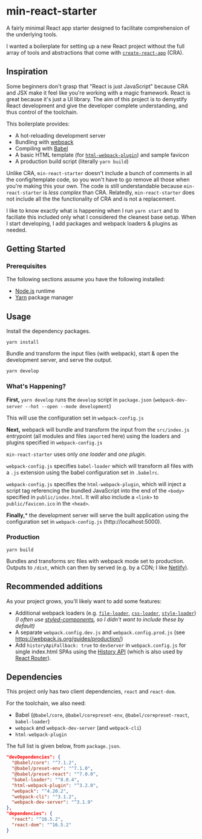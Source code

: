 # min-react-starter
A fairly minimal React app starter designed to facilitate comprehension of the underlying tools.

I wanted a boilerplate for setting up a new React project without the full array of tools and abstractions that come with [`create-react-app`](https://github.com/facebook/create-react-app) (CRA).

## Inspiration
Some beginners don't grasp that "React is just JavaScript" because CRA and JSX make it feel like you're working with a magic framework. React is great because it's just a UI library. The aim of this project is to demystify React development and give the developer complete understanding, and thus control of the toolchain.

This boilerplate provides:
* A hot-reloading development server
* Bundling with [webpack](https://webpack.js.org/)
* Compiling with [Babel](https://babeljs.io/)
* A basic HTML template (for [`html-webpack-plugin`](https://github.com/jantimon/html-webpack-plugin)) and sample favicon
* A production build script (literally `yarn build`)

Unlike CRA, `min-react-starter` doesn't include a bunch of comments in all the config/template code, so you won't have to go remove all those when you're making this your own. The code is still understandable because `min-react-starter` is *less complex* than CRA. Relatedly, `min-react-starter` does not include all the the functionality of CRA and is not a replacement. 

I like to know exactly what is happening when I run `yarn start` and to faciliate this included only what I considered the cleanest base setup. When I start developing, I add packages and webpack loaders & plugins as needed.

## Getting Started
### Prerequisites
The following sections assume you have the following installed:
* [Node.js](https://nodejs.org/en/) runtime
* [Yarn](https://yarnpkg.com/en/) package manager

## Usage
Install the dependency packages.
```
yarn install
```

Bundle and transform the input files (with webpack), start & open the development server, and serve the output.
```
yarn develop
```

### What's Happening?
**First,** `yarn develop` runs the `develop` script in `package.json` (`webpack-dev-server --hot --open --mode development`)

This will use the configuration set in `webpack-config.js`

**Next,** webpack will bundle and transform the input from the `src/index.js` entrypoint (all modules and files `import`ed here) using the loaders and plugins specified in `webpack-config.js`

`min-react-starter` uses only *one loader* and *one plugin*.

`webpack-config.js` specifies `babel-loader` which will transform all files with a `.js` extension using the babel configuration set in `.babelrc`.

`webpack-config.js` specifies the `html-webpack-plugin`, which will inject a script tag referencing the bundled JavaScript into the end of the `<body>` specified in `public/index.html`. It will also include a `<link>` to `public/favicon.ico` in the `<head>`.

**Finally,*** the development server will serve the built application using the configuration set in `webpack-config.js` (http://localhost:5000).

### Production
```
yarn build
```
Bundles and transforms src files with webpack mode set to production. Outputs to `/dist`, which can then by served (e.g. by a CDN; I like [Netlify](https://www.netlify.com/)).

## Recommended additions
As your project grows, you'll likely want to add some features:
* Additional webpack loaders (e.g. [`file-loader`](https://github.com/webpack-contrib/file-loader), [`css-loader`](https://github.com/webpack-contrib/css-loader), [`style-loader`](https://github.com/webpack-contrib/style-loader)) *(I often use [styled-components](https://www.styled-components.com/), so I didn't want to include these by default)*
* A separate `webpack.config.dev.js` and `webpack.config.prod.js` (see https://webpack.js.org/guides/production/)
* Add `historyApiFallback: true` to `devServer` in `webpack.config.js` for single index.html SPAs using the [History API](https://developer.mozilla.org/en-US/docs/Web/API/History) (which is also used by [React Router](https://github.com/ReactTraining/react-router)).

## Dependencies
This project only has two client dependencies, `react` and `react-dom`.

For the toolchain, we also need:
* Babel (`@babel/core`, `@babel/corepreset-env`, `@babel/corepreset-react`, `babel-loader`)
* `webpack` and `webpack-dev-server` (and `webpack-cli`)
* `html-webpack-plugin`

The full list is given below, from `package.json`.
```json
"devDependencies": {
  "@babel/core": "^7.1.2",
  "@babel/preset-env": "^7.1.0",
  "@babel/preset-react": "^7.0.0",
  "babel-loader": "^8.0.4",
  "html-webpack-plugin": "^3.2.0",
  "webpack": "^4.20.2",
  "webpack-cli": "^3.1.2",
  "webpack-dev-server": "^3.1.9"
},
"dependencies": {
  "react": "^16.5.2",
  "react-dom": "^16.5.2"
}
```

